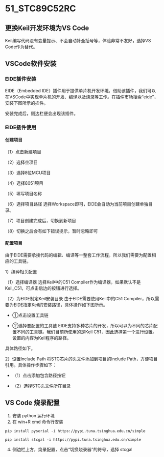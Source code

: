 # 51_STC89C52RC

## 更换Keil开发环境为VS Code
Keil编写代码没有变量提示、不会自动补全括号等，体验非常不友好，选择VS Code作为替代。

## VSCode软件安装

### EIDE插件安装
EIDE（Embedded IDE）插件用于提供单片机开发环境，借助该插件，我们可以在VSCode中实现单片机的开发、编译以及烧录等工作。在插件市场搜索“eide”，安装下图所示的插件。    

安装完成后，侧边栏便会出现该插件。

### EIDE插件使用
#### 创建项目
（1）点击新建项目

（2）选择空项目  

（3）选择8位MCU项目

（4）选择8051项目

（5）填写项目名称

（6）选择项目路径
选择Workspace即可，EIDE会自动为当前项目创建单独目录。

（7）项目创建完成后，切换到新项目

（8）切换之后会有如下错误提示，暂时忽略即可

#### 配置项目
由于EIDE需要承接代码的编辑、编译等一整套工作流程，所以我们需要为配置相应的工具链。  

1）编译相关配置  

（1）选择编译器
选择Keil中的C51 Compiler作为编译器，如果默认不是Keil_C51，可点击后边的按钮进行选择。

（2）为EIDE制定Keil安装目录
由于EIDE需要使用Keil中的C51 Compiler，所以需要为EIDE指定Keil的安装路径，具体操作如下图所示。
- ①点击设置工具链

- ②选择要配置的工具链
EIDE支持多种芯片的开发，所以可以为不同的芯片配置不同的工具链。我们目前所使用的是Keil C51，因此选择第一个进行设置。设置的内容为Keil程序的路径。

具体路径如下。

2）设置Include Path
将STC芯片的头文件添加到项目的Include Path，方便项目引用。具体操作步骤如下：
- （1）点击添加包含路径按钮

- （2）选择STC头文件所在目录


## VS Code 烧录配置
1. 安装 python 运行环境
2. 在 win+R cmd 命令行安装
```
pip install pyserial -i https://pypi.tuna.tsinghua.edu.cn/simple
```
```
pip install stcgal -i https://pypi.tuna.tsinghua.edu.cn/simple
```
4. 侧边栏上方，烧录配置，点击“切换烧录器”的符号，选择 stcgal

